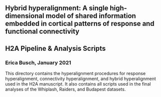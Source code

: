 ## Hybrid hyperalignment: A single high-dimensional model of shared information embedded in cortical patterns of response and functional connectivity
## H2A Pipeline & Analysis Scripts
### Erica Busch, January 2021   

This directory contains the hyperalignment procedures for response hyperalignment, connectivity hyperalignment, and hybrid hyperalignment used in the H2A manuscript. It also contains all scripts used in the final analyses of the Whiplash, Raiders, and Budapest datasets. 
